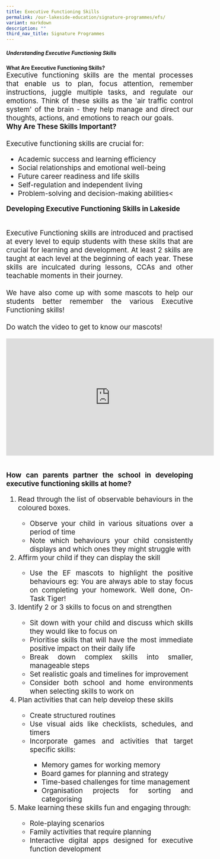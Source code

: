 ```yaml
---
title: Executive Functioning Skills
permalink: /our-lakeside-education/signature-programmes/efs/
variant: markdown
description: ""
third_nav_title: Signature Programmes
---
```

<h5>Understanding Executive Functioning Skills</h5>
<b>What Are Executive Functioning Skills?</b><br>
<div style="font-size:14pt;" align="justify">Executive functioning skills are the mental processes that enable us to plan, focus attention, remember instructions, juggle multiple tasks, and regulate our emotions. Think of these skills as the 'air traffic control system' of the brain - they help manage and direct our thoughts, actions, and emotions to reach our goals.<br>
<b>Why Are These Skills Important?</b><br><br>
Executive functioning skills are crucial for:
<ul><li>Academic success and learning efficiency</li>
<li>Social relationships and emotional well-being</li>
<li>Future career readiness and life skills</li>
<li>Self-regulation and independent living</li>
<li>Problem-solving and decision-making abilities&lt;</li></ul>

<b>Developing Executive Functioning Skills in Lakeside</b><br><br>
<div style="font-size:14pt;" align="justify">Executive Functioning skills are introduced and practised at every level to equip students with these skills that are crucial for learning and development. At least 2 skills are taught at each level at the beginning of each year. These skills are inculcated during lessons, CCAs and other teachable moments in their journey.<br><br>
We have also come up with some mascots to help our students better remember the various Executive Functioning skills!<br><br>
Do watch the video to get to know our mascots!<br></div>
<p align="center"><iframe width="560" height="315" src="https://www.youtube.com/embed/MyKzufsmiJs?si=pZ7hv6FyyyzUh5np" title="YouTube video player" frameborder="0" allow="accelerometer; autoplay; clipboard-write; encrypted-media; gyroscope; picture-in-picture; web-share" allowfullscreen=""></iframe></p><br>
<b>How can parents partner the school in developing executive functioning skills at home?</b><br>

<ol><li>Read through the list of observable behaviours in the coloured boxes.</li>
	<ul><li>Observe your child in various situations over a period of time</li>
					<li>Note which behaviours your child consistently displays and which ones they might struggle with</li></ul>
<li>Affirm your child if they can display the skill</li>
		<ul><li>Use the EF mascots to highlight the positive behaviours eg: You are always able to stay focus on completing your homework. Well done, On-Task Tiger!</li></ul>
<li>Identify 2 or 3 skills to focus on and strengthen</li>
			<ul><li>Sit down with your child and discuss which skills they would like to focus on</li>
						<li>Prioritise skills that will have the most immediate positive impact on their daily life</li>
						<li>Break down complex skills into smaller, manageable steps</li>
						<li>Set realistic goals and timelines for improvement</li>
						<li>Consider both school and home environments when selecting skills to work on</li></ul>
<li>Plan activities that can help develop these skills</li>
			<ul><li>Create structured routines</li> 
							<li>Use visual aids like checklists, schedules, and timers</li>
							<li>Incorporate games and activities that target specific skills:</li>
							<ul><li>Memory games for working memory</li>
											<li>Board games for planning and strategy</li>
											<li>Time-based challenges for time management</li>
											<li>Organisation projects for sorting and categorising</li></ul></ul>
<li>Make learning these skills fun and engaging through:</li>
			<ul><li>Role-playing scenarios</li>
							<li>Family activities that require planning</li>
							<li>Interactive digital apps designed for executive function development</li></ul></ol></div>

